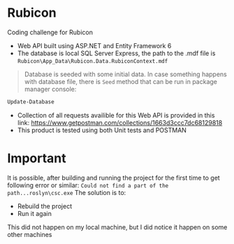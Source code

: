 # Rubicon
Coding challenge for Rubicon

* Web API built using ASP.NET and Entity Framework 6
* The database is local SQL Server Express, the path to the .mdf file is `Rubicon\App_Data\Rubicon.Data.RubiconContext.mdf`
> Database is seeded with some initial data. In case something happens with database file, there is `Seed` method that can be run
> in package manager console:
```sh
Update-Database
```
* Collection of all requests availible for this Web API is provided in this link: https://www.getpostman.com/collections/1663d3ccc7dc68129818
* This product is tested using both Unit tests and POSTMAN

# Important
It is possible, after building and running the project for the first time to get following error or similar:
`Could not find a part of the path...roslyn\csc.exe`
The solution is to:
* Rebuild the project
* Run it again

This did not happen on my local machine, but I did notice it happen on some other machines
